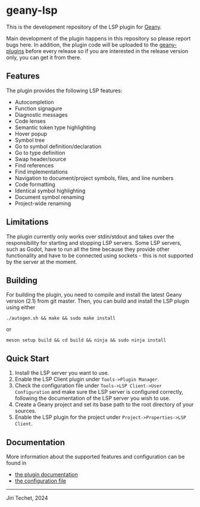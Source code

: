 geany-lsp
=========

This is the development repository of the LSP plugin for
[Geany](https://github.com/geany/geany).

Main development of the plugin happens in this repository so please report
bugs here. In addition, the plugin code will be uploaded to the
[geany-plugins](https://github.com/geany/geany-plugins) before every release
so if you are interested in the release version only, you can get it from
there.

Features
--------

The plugin provides the following LSP features:

* Autocompletion
* Function signagure
* Diagnostic messages
* Code lenses
* Semantic token type highlighting
* Hover popup
* Symbol tree
* Go to symbol definition/declaration
* Go to type definition
* Swap header/source
* Find references
* Find implementations
* Navigation to document/project symbols, files, and line numbers
* Code formatting
* Identical symbol highlighting
* Document symbol renaming
* Project-wide renaming

Limitations
-----------

The plugin currently only works over stdin/stdout and takes over the
responsibility for starting and stopping LSP servers. Some LSP servers,
such as Godot, have to run all the time because they provide other functionality
and have to be connected using sockets - this is not supported by the server at
the moment.

Building
--------

For building the plugin, you need to compile and install the latest Geany
version (2.1) from git master. Then, you can build and install the LSP plugin
using either
```
./autogen.sh && make && sudo make install
```
or
```
meson setup build && cd build && ninja && sudo ninja install
```

Quick Start
-----------

1. Install the LSP server you want to use.
2. Enable the LSP Client plugin under `Tools->Plugin Manager`.
3. Check the configuration file under `Tools->LSP Client->User Configuration`
and make sure the LSP server is configured correctly, following the documentation
of the LSP server you wish to use.
4. Create a Geany project and set its base path to the root directory of
your sources.
5. Enable the LSP plugin for the project under `Project->Properties->LSP Client`.

Documentation
-------------

More information about the supported features and configuration can be found in
* [the plugin documentation](https://github.com/techee/geany-lsp/tree/master/lsp/README)
* [the configuration file](https://github.com/techee/geany-lsp/blob/master/lsp/data/lsp.conf)

---

Jiri Techet, 2024
